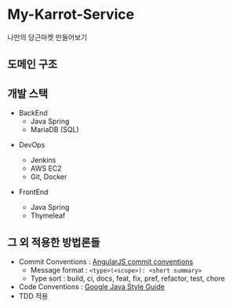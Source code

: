 # My-Karrot-Service
나만의 당근마켓 만들어보기

## 도메인 구조

## 개발 스택
- BackEnd
  - Java Spring
  - MariaDB (SQL)
<!--   - Redis or h2 -->
  
- DevOps
  - Jenkins
  - AWS EC2
  - Git, Docker

- FrontEnd
  - Java Spring
  - Thymeleaf 

## 그 외 적용한 방법론들
- Commit Conventions : [AngularJS commit conventions](https://github.com/angular/angular/blob/master/CONTRIBUTING.md#:~:text=We%20have%20very%20precise%20rules,commit%20messages%20must%20be%20formatted.&text=Each%20commit%20message%20consists%20of,the%20Commit%20Message%20Header%20format.)
  - Message format : `<type>(<scope>): <short summary>`
  - Type sort : build, ci, docs, feat, fix, pref, refactor, test, chore
- Code Conventions : [Google Java Style Guide](https://google.github.io/styleguide/javaguide.html)
- TDD 적용
